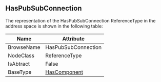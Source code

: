 <!-- objecttype -->
## HasPubSubConnection

The representation of the HasPubSubConnection ReferenceType in the address space is shown in the following table:  

|Name|Attribute|
|---|---|
|BrowseName|HasPubSubConnection|
|NodeClass|ReferenceType|
|IsAbtract|False|
|BaseType|[HasComponent](../../../Part3/ReferenceTypes/HasComponent/readme.md)|

